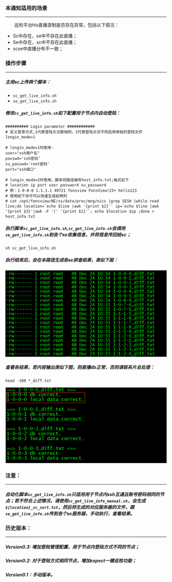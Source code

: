 ### 本通知适用的场景
---
&emsp;&emsp;巡检平台hls直播录制是否存在异常，包括以下情况：
- Sc中存在，se中不存在此直播；
- Se中存在，sc中不存在此直播；
- scse中直播分布不一致；
### 操作步骤
---
##### 主用sc上传两个脚本：
  - `sc_get_live_info.sh`
  - `se_get_live_info.sh`
##### 修改`sc_get_live_info.sh`如下配置用于节点内自动登陆：
```
########## Login parameter ############
# 定义登录方式,1代表登陆方式都相同，2代表登陆方式不同启用单独的登陆文件
longin_mode=1

# longin_mode=1时使用：
user="ssh用户名"
passwd='ssh密码’
su_passwd='root密码'
port="ssh端口"

# longin_mode=2时使用，脚本同路径编写host_info.txt;格式如下
# location ip port user password su_password
# 例：1-0-0-0 1.1.1.1 49721 fonsview FonsView!23+ hello123
# 使用如下命令可以快速生成前两列
# cat /opt/fonsview/NE/ss/data/proc/mng/nics |grep SESH |while read line;do location=`echo $line |awk '{print $1}'` ip=`echo $line |awk '{print $3}'|awk -F '(' '{print $1}'`; echo $location $ip ;done > host_info.txt
```
##### 执行脚本`sc_get_live_info.sh`,`sc_get_live_info.sh`会调用`se_get_live_info.sh`到各个se收集信息，并将信息传回给sc；
```
sh sc_get_live_info.sh
```
##### 执行结束后，会在本路径生成各se排查结果，类似下面：
![image](https://raw.githubusercontent.com/bluebell20/notification/master/screenshots/se_diff.png)
##### 查看各结果，若内容输出类似下图，则直播db正常，否则请联系片总处理：
```
head -100 *_diff.txt
```
![image](https://raw.githubusercontent.com/bluebell20/notification/master/screenshots/head_info.png)

### 注意：
---
##### 自动化脚本`sc_get_live_info.sh`只适用用于节点内ssh互通且账号密码相同的节点；若不符合上述情况，请使用`sc_get_live_info_manual.sh`，会生成`${location}_sc_sort.txt`，然后将生成的对应服务器的文件，跟`se_get_live_info.sh`传到各个se服务器，手动执行，查看结果。
### 历史版本：
---
##### Version0.3: 增加登陆管理配置，用于节点内登陆方式不同的节点；
##### Version0.2: 对于登陆方式相同节点，增加expect一键巡检功能；
##### Version0.1：手动版本。